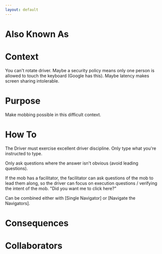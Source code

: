 ```yaml
---
layout: default
---
```


# Also Known As

# Context

You can't rotate driver. Maybe a security policy means only one person is allowed to touch the keyboard (Google has this). Maybe latency makes screen sharing intolerable. 

# Purpose

Make mobbing possible in this difficult context.

# How To

The Driver must exercise excellent driver discipline. Only type what you're instructed to type.

Only ask questions where the answer isn't obvious (avoid leading questions). 

If the mob has a facilitator, the facilitator can ask questions of the mob to lead them along, so the driver can focus on execution questions / verifying the intent of the mob. "Did you want me to click here?"

Can be combined either with [Single Navigator] or [Navigate the Navigators].

# Consequences

# Collaborators
